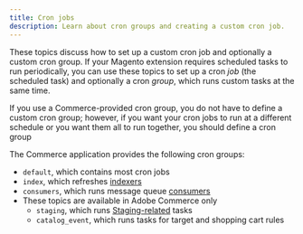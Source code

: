 ```yaml
---
title: Cron jobs
description: Learn about cron groups and creating a custom cron job.
---
```


These topics discuss how to set up a custom cron job and optionally a custom cron group. If your Magento extension requires scheduled tasks to run periodically, you can use these topics to set up a cron _job_ (the scheduled task) and optionally a cron _group_, which runs custom tasks at the same time.

If you use a Commerce-provided cron group, you do not have to define a custom cron group; however, if you want your cron jobs to run at a different schedule or you want them all to run together, you should define a cron group

The Commerce application provides the following cron groups:

- `default`, which contains most cron jobs
- `index`, which refreshes [indexers](../cli/config-cli-subcommands-index.html)
- `consumers`, which runs message queue [consumers](../cli/config-cli-subcommands-queue.md)
- These topics are available in Adobe Commerce only
  - `staging`, which runs [Staging-related](https://docs.magento.com/user-guide/cms/content-staging.html) tasks
  - `catalog_event`, which runs tasks for target and shopping cart rules
